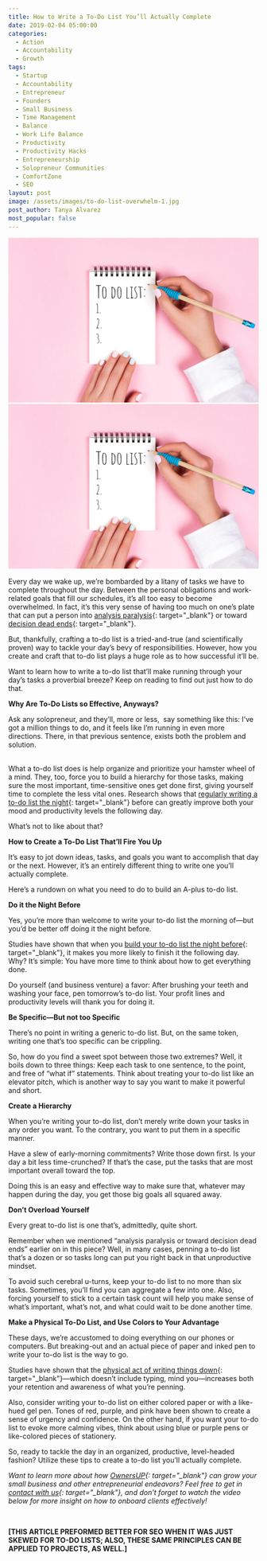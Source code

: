 ```yaml
---
title: How to Write a To-Do List You’ll Actually Complete
date: 2019-02-04 05:00:00
categories:
  - Action
  - Accountability
  - Growth
tags:
  - Startup
  - Accountability
  - Entrepreneur
  - Founders
  - Small Business
  - Time Management
  - Balance
  - Work Life Balance
  - Productivity
  - Productivity Hacks
  - Entrepreneurship
  - Solopreneur Communities
  - ComfortZone
  - SEO
layout: post
image: /assets/images/to-do-list-overwhelm-1.jpg
post_author: Tanya Alvarez
most_popular: false
---
```


![](/assets/images/to-do-list-overwhelm-2.jpg)![](/assets/images/to-do-list-overwhelm-1.jpg)

Every day we wake up, we’re bombarded by a litany of tasks we have to complete throughout the day. Between the personal obligations and work-related goals that fill our schedules, it’s all too easy to become overwhelmed. In fact, it’s this very sense of having too much on one’s plate that can put a person into [analysis paralysis](https://www.forbes.com/sites/jeffboss/2015/03/20/how-to-overcome-the-analysis-paralysis-of-decision-making/){: target="_blank"} or toward [decision dead ends](https://www.forbes.com/sites/forbesmarketplace/2017/04/25/is-your-website-a-dead-end-here-are-four-ways-to-find-out/){: target="_blank"}.

But, thankfully, crafting a to-do list is a tried-and-true (and scientifically proven) way to tackle your day’s bevy of responsibilities. However, how you create and craft that to-do list plays a huge role as to how successful it’ll be.

Want to learn how to write a to-do list that’ll make running through your day’s tasks a proverbial breeze? Keep on reading to find out just how to do that.

**Why Are To-Do Lists so Effective, Anyways?**

Ask any solopreneur, and they’ll, more or less, &nbsp;say something like this: I’ve got a million things to do, and it feels like I’m running in even more directions. There, in that previous sentence, exists both the problem and solution.

<br>What a to-do list does is help organize and prioritize your hamster wheel of a mind. They, too, force you to build a hierarchy for those tasks, making sure the most important, time-sensitive ones get done first, giving yourself time to complete the less vital ones. Research shows that [regularly writing a to-do list the night](https://www.fastcompany.com/40407550/heres-how-i-completed-my-to-do-list-every-day){: target="_blank"} before can greatly improve both your mood and productivity levels the following day.

What’s not to like about that?

**How to Create a To-Do List That’ll Fire You Up**

It’s easy to jot down ideas, tasks, and goals you want to accomplish that day or the next. However, it’s an entirely different thing to write one you’ll actually complete.

Here’s a rundown on what you need to do to build an A-plus to-do list.

**Do it the Night Before**

Yes, you’re more than welcome to write your to-do list the morning of—but you’d be better off doing it the night before.

Studies have shown that when you [build your to-do list the night before](http://fortune.com/2017/04/16/leadership-career-advice-to-do-list-morning-routine-productivity-hack/){: target="_blank"}, it makes you more likely to finish it the following day. Why? It’s simple: You have more time to think about how to get everything done.

Do yourself (and business venture) a favor: After brushing your teeth and washing your face, pen tomorrow’s to-do list. Your profit lines and productivity levels will thank you for doing it.

**Be Specific—But not too Specific**

There’s no point in writing a generic to-do list. But, on the same token, writing one that’s too specific can be crippling.

So, how do you find a sweet spot between those two extremes? Well, it boils down to three things: Keep each task to one sentence, to the point, and free of “what if” statements. Think about treating your to-do list like an elevator pitch, which is another way to say you want to make it powerful and short.

**Create a Hierarchy**

When you’re writing your to-do list, don’t merely write down your tasks in any order you want. To the contrary, you want to put them in a specific manner.

Have a slew of early-morning commitments? Write those down first. Is your day a bit less time-crunched? If that’s the case, put the tasks that are most important overall toward the top.&nbsp;

Doing this is an easy and effective way to make sure that, whatever may happen during the day, you get those big goals all squared away.

**Don’t Overload Yourself**

Every great to-do list is one that’s, admittedly, quite short.

Remember when we mentioned “analysis paralysis or toward decision dead ends” earlier on in this piece? Well, in many cases, penning a to-do list that’s a dozen or so tasks long can put you right back in that unproductive mindset.

To avoid such cerebral u-turns, keep your to-do list to no more than six tasks. Sometimes, you’ll find you can aggregate a few into one. Also, forcing yourself to stick to a certain task count will help you make sense of what’s important, what’s not, and what could wait to be done another time.&nbsp;

**Make a Physical To-Do List, and Use Colors to Your Advantage**

These days, we’re accustomed to doing everything on our phones or computers. But breaking-out and an actual piece of paper and inked pen to write your to-do list is the way to go.

Studies have shown that the [physical act of writing things down](https://www.shopify.com/content/6-psychological-benefits-of-writing-things-down){: target="_blank"}—which doesn’t include typing, mind you—increases both your retention and awareness of what you’re penning.

Also, consider writing your to-do list on either colored paper or with a like-hued gel pen. Tones of red, purple, and pink have been shown to create a sense of urgency and confidence. On the other hand, if you want your to-do list to evoke more calming vibes, think about using blue or purple pens or like-colored pieces of stationery.

So, ready to tackle the day in an organized, productive, level-headed fashion? Utilize these tips to create a to-do list you’ll actually complete.

*Want to learn more about how [OwnersUP](http://ownersup.com/){: target="_blank"} can grow your small business and other entrepreneurial endeavors? Feel free to get in [contact with us](https://ownersup.com/apply){: target="_blank"}, and don’t forget to watch the video below for more insight on how to onboard clients effectively!*

&nbsp;

**[THIS ARTICLE PREFORMED BETTER FOR SEO WHEN IT WAS JUST SKEWED FOR TO-DO LISTS; ALSO, THESE SAME PRINCIPLES CAN BE APPLIED TO PROJECTS, AS WELL.]**